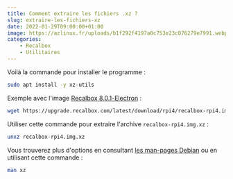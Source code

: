 ```yaml
---
title: Comment extraire les fichiers .xz ?
slug: extraire-les-fichiers-xz
date: 2022-01-29T09:00:00+01:00
image: https://azlinux.fr/uploads/b1f292f4197a0c753e23c076279e7991.webp
categories:
    - Recalbox
    - Utilitaires
---
```


Voilà la commande pour installer le programme :

```bash
sudo apt install -y xz-utils
```

Exemple avec l'image [Recalbox 8.0.1-Electron](https://www.recalbox.com/fr/download/stable/allimages/) : 

```bash
wget https://upgrade.recalbox.com/latest/download/rpi4/recalbox-rpi4.img.xz
```

Utiliser cette commande pour extraire l'archive `recalbox-rpi4.img.xz` :

```bash
unxz recalbox-rpi4.img.xz
```

Vous trouverez plus d'options en consultant [les man-pages Debian](https://manpages.debian.org/bullseye/xz-utils/xz.1.en.html) ou en utilisant cette commande :

```bash
man xz
```